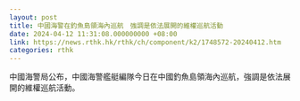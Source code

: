 ```yaml
---
layout: post
title: 中國海警在釣魚島領海內巡航　強調是依法展開的維權巡航活動
date: 2024-04-12 11:31:08.000000000 +08:00
link: https://news.rthk.hk/rthk/ch/component/k2/1748572-20240412.htm
categories: rthk
---
```


中國海警局公布，中國海警艦艇編隊今日在中國釣魚島領海內巡航，強調是依法展開的維權巡航活動。
